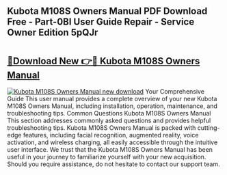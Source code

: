 ## Kubota M108S Owners Manual PDF Download Free - Part-0BI User Guide Repair - Service Owner Edition 5pQJr

# <h2><a href="http://bc94431.oget.top/?id=Kubota+M108S+Owners+Manual">🔗Download New 👉🔴 Kubota M108S Owners Manual</a></h2>

[![Kubota M108S Owners Manual new download](https://i.imgur.com/5g1atiW.png)](http://bc94431.oget.top/?id=Kubota+M108S+Owners+Manual)
Your Comprehensive Guide This user manual provides a complete overview of your new Kubota M108S Owners Manual, including installation, operation, maintenance, and troubleshooting tips. Common Questions Kubota M108S Owners Manual This section addresses commonly asked questions and provides helpful troubleshooting tips. Kubota M108S Owners Manual is packed with cutting-edge features, including facial recognition, augmented reality, voice activation, and wireless charging, all easily accessible through the intuitive user interface. We trust that the Kubota M108S Owners Manual has been useful in your journey to familiarize yourself with your new acquisition. Should you require assistance, do not hesitate to contact our support team.
